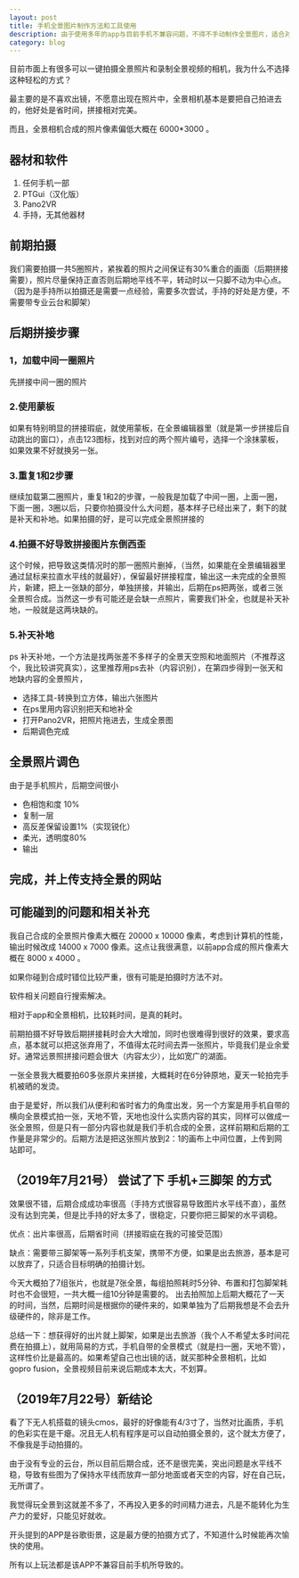 ```yaml
---
layout: post
title: 手机全景图片制作方法和工具使用
description: 由于使用多年的app与目前手机不兼容问题，不得不手动制作全景图片，适合对全景照片要求不高的人，自我娱乐就行。
category: blog
---
```


目前市面上有很多可以一键拍摄全景照片和录制全景视频的相机，我为什么不选择这种轻松的方式？

最主要的是不喜欢出镜，不愿意出现在照片中，全景相机基本是要把自己拍进去的，他好处是省时间，拼接相对完美。

而且，全景相机合成的照片像素偏低大概在 6000*3000 。



## 器材和软件

1. 任何手机一部
2. PTGui（汉化版）
3. Pano2VR
4. 手持，无其他器材

## 前期拍摄

我们需要拍摄一共5圈照片，紧挨着的照片之间保证有30%重合的画面（后期拼接需要），照片尽量保持正直否则后期地平线不平，转动时以一只脚不动为中心点。（因为是手持所以拍摄还是需要一点经验，需要多次尝试，手持的好处是方便，不需要带专业云台和脚架）

## 后期拼接步骤

### 1，加载中间一圈照片

先拼接中间一圈的照片

### 2.使用蒙板

如果有特别明显的拼接瑕疵，就使用蒙板，在全景编辑器里（就是第一步拼接后自动跳出的窗口），点击123图标，找到对应的两个照片编号，选择一个涂抹蒙板，如果效果不好就换另一张。

### 3.重复1和2步骤

继续加载第二圈照片，重复1和2的步骤，一般我是加载了中间一圈，上面一圈，下面一圈，3圈以后，只要你拍摄没什么大问题，基本样子已经出来了，剩下的就是补天和补地。如果拍摄的好，是可以完成全景照拼接的


### 4.拍摄不好导致拼接图片东倒西歪

这个时候，把导致这类情况时的那一圈照片删掉，（当然，如果能在全景编辑器里通过鼠标来拉直水平线的就最好），保留最好拼接程度，输出这一未完成的全景照片，新建，把上一张缺的部分，单独拼接，并输出，后期在ps把两张，或者三张全景照合成。当然这一步有可能还是会缺一点照片，需要我们补全，也就是补天补地，一般就是这两块缺的。


### 5.补天补地

ps 补天补地，一个方法是找两张差不多样子的全景天空照和地面照片（不推荐这个，我比较讲究真实），这里推荐用ps去补（内容识别），在第四步得到一张天和地缺内容的全景照片，
- 选择工具-转换到立方体，输出六张图片
- 在ps里用内容识别把天和地补全
- 打开Pano2VR，把照片拖进去，生成全景图
- 后期调色完成


## 全景照片调色

由于是手机照片，后期空间很小

- 色相饱和度 10%
- 复制一层
- 高反差保留设置1%（实现锐化）
- 柔光，透明度80%
- 输出

## 完成，并上传支持全景的网站

## 可能碰到的问题和相关补充

我自己合成的全景照片像素大概在 20000 x 10000 像素，考虑到计算机的性能，输出时候改成 14000 x 7000 像素。这点让我很满意，以前app合成的照片像素大概在 8000 x 4000 。

如果你碰到合成时错位比较严重，很有可能是拍摄时方法不对。

软件相关问题自行搜索解决。

相对于app和全景相机，比较耗时间，是真的耗时。

前期拍摄不好导致后期拼接耗时会大大增加，同时也很难得到很好的效果，要求高点，基本就可以把这张弃用了，不值得太花时间去弄一张照片，毕竟我们是业余爱好。通常远景照拼接问题会很大（内容太少），比如宽广的湖面。

一张全景我大概要拍60多张原片来拼接，大概耗时在6分钟原地，夏天一轮拍完手机被晒的发烫。

由于是爱好，所以我们从便利和省时省力的角度出发，另一个方案是用手机自带的横向全景模式拍一张，天地不管，天地也没什么实质内容的其实，同样可以做成一张全景照，但是只有一部分内容也就是我们手机合成的全景，这样前期和后期的工作量是非常少的。后期方法是把这张照片放到2：1的画布上中间位置，上传到网站即可。


## （2019年7月21号） 尝试了下 手机+三脚架 的方式

效果很不错，后期合成成功率很高（手持方式很容易导致图片水平线不直），虽然没有达到完美，但是比手持的好太多了，很稳定，只要你把三脚架的水平调稳。

优点：出片率很高，后期省时间（拼接瑕疵在我的可接受范围）

缺点：需要带三脚架等一系列手机支架，携带不方便，如果是出去旅游，基本是可以放弃了，只适合目标明确的拍摄计划。

今天大概拍了7组张片，也就是7张全景，每组拍照耗时5分钟、布置和打包脚架耗时也不会很短，一共大概一组10分钟是需要的。
出去拍照加上后期大概花了一天的时间，当然，后期时间是根据你的硬件来的，如果单独为了后期我想是不会去升级硬件的，除非是工作。

总结一下：想获得好的出片就上脚架，如果是出去旅游（我个人不希望太多时间花费在拍摄上），就用简易的方式，手机自带的全景模式（就是扫一圈，天地不管），这样性价比是最高的。如果希望自己也出镜的话，就买那种全景相机，比如 gopro fusion，全景视频目前来说后期成本太大，不划算。


## （2019年7月22号）新结论

看了下无人机搭载的镜头cmos，最好的好像能有4/3寸了，当然对比画质，手机的色彩实在是干瘪。况且无人机有程序是可以自动拍摄全景的，这个就太方便了，不像我是手动拍摄的。

由于没有专业的云台，所以目前后期合成，还不是很完美，突出问题是水平线不稳，导致有些图为了保持水平线而放弃一部分地面或者天空的内容，好在自己玩，无所谓了。

我觉得玩全景到这就差不多了，不再投入更多的时间精力进去，凡是不能转化为生产力的爱好，只能见好就收。

开头提到的APP是谷歌街景，这是最方便的拍摄方式了，不知道什么时候能再次愉快的使用。

所有以上玩法都是该APP不兼容目前手机所导致的。


